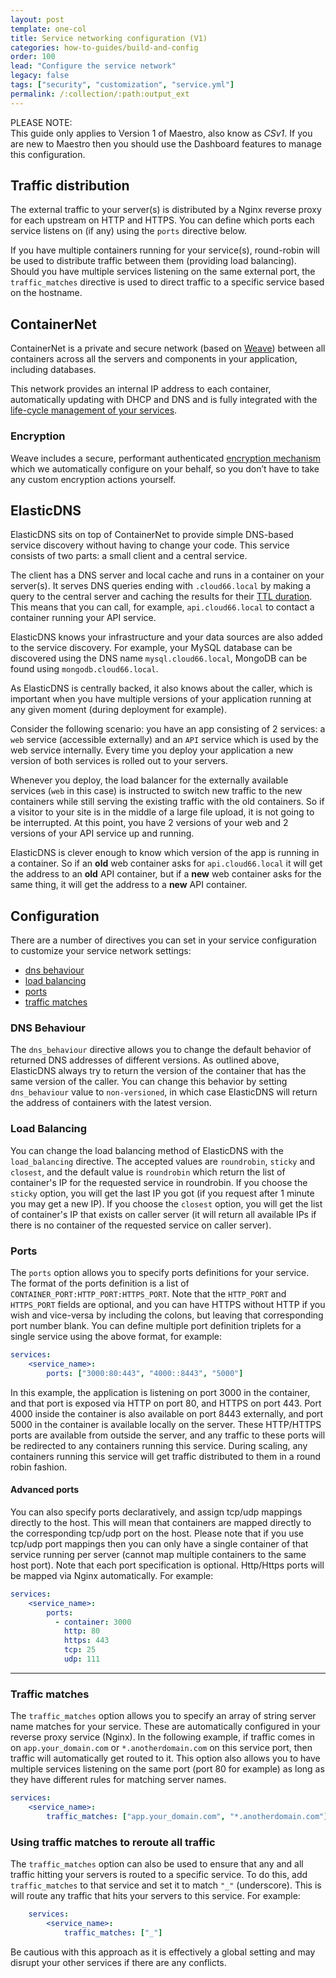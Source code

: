 ```yaml
---
layout: post
template: one-col
title: Service networking configuration (V1)
categories: how-to-guides/build-and-config
order: 100
lead: "Configure the service network"
legacy: false
tags: ["security", "customization", "service.yml"]
permalink: /:collection/:path:output_ext
---
```


<div class="notice notice-danger">
<p>PLEASE NOTE:<br/> This guide only applies to Version 1 of Maestro, also know as <em>CSv1</em>. If you are new to Maestro then you should use the Dashboard features to manage this configuration.</p></div>


## Traffic distribution

The external traffic to your server(s) is distributed by a Nginx reverse proxy for each upstream on HTTP and HTTPS. You can define which ports each service listens on (if any) using the `ports` directive below. 

If you have multiple containers running for your service(s), round-robin will be used to distribute traffic between them (providing load balancing). Should you have multiple services listening on the same external port, the `traffic_matches` directive is used to direct traffic to a specific service based on the hostname.


## ContainerNet

ContainerNet is a private and secure network (based on [Weave](http://weave.works/)) between all containers across all the servers and components in your application, including databases. 

This network provides an internal IP address to each container, automatically updating with DHCP and DNS and is fully integrated with the [life-cycle management of your services](/maestro/how-to-guides/build-and-config/service-network-configuration.html).

### Encryption

Weave includes a secure, performant authenticated [encryption mechanism](http://blog.weave.works/2015/06/16/weave-net-cryptography-faq/) which we automatically configure on your behalf, so you don’t have to take any custom encryption actions yourself.


## ElasticDNS

ElasticDNS sits on top of ContainerNet to provide simple DNS-based service discovery without having to change your code. This service consists of two parts: a small client and a central service. 

The client has a DNS server and local cache and runs in a container on your server(s). It serves DNS queries ending with `.cloud66.local` by making a query to the central server and caching the results for their [TTL duration](http://en.wikipedia.org/wiki/Time_to_live). This means that you can call, for example, `api.cloud66.local` to contact a container running your API service. 

ElasticDNS knows your infrastructure and your data sources are also added to the service discovery. For example, your MySQL database can be discovered using the DNS name `mysql.cloud66.local`, MongoDB can be found using `mongodb.cloud66.local`.

As ElasticDNS is centrally backed, it also knows about the caller, which is important when you have multiple versions of your application running at any given moment (during deployment for example). 

Consider the following scenario: you have an app consisting of 2 services: a `web` service (accessible externally) and an `API` service which is used by the web service internally. Every time you deploy your application a new version of both services is rolled out to your servers.

Whenever you deploy, the load balancer for the externally available services (`web` in this case) is instructed to switch new traffic to the new containers while still serving the existing traffic with the old containers. So if a visitor to your site is in the middle of a large file upload, it is not going to be interrupted. At this point, you have 2 versions of your web and 2 versions of your API service up and running.

ElasticDNS is clever enough to know which version of the app is running in a container. So if an **old** web container asks for `api.cloud66.local` it will get the address to an **old** API container, but if a **new** web container asks for the same thing, it will get the address to a **new** API container.

## Configuration

There are a number of directives you can set in your service configuration to customize your service network settings:

- [dns behaviour](#dns-behaviour)
- [load balancing](#load-balancing)
- [ports](#ports)
- [traffic matches](#traffic-matches)

### DNS Behaviour

The `dns_behaviour` directive allows you to change the default behavior of returned DNS addresses of different versions. As outlined above, ElasticDNS always try to return the version of the container that has the same version of the caller. You can change this behavior by setting `dns_behaviour` value to `non-versioned`, in which case ElasticDNS will return the address of containers with the latest version.

### Load Balancing

You can change the load balancing method of ElasticDNS with the `load_balancing` directive. The accepted values are `roundrobin`, `sticky` and `closest`, and the default value is `roundrobin` which return the list of container's IP for the requested service in roundrobin. If you choose the `sticky` option, you will get the last IP you got (if you request after 1 minute you may get a new IP). If you choose the `closest` option, you will get the list of container's IP that exists on caller server (it will return all available IPs if there is no container of the requested service on caller server).

### Ports

The `ports` option allows you to specify ports definitions for your service. The format of the ports definition is a list of `CONTAINER_PORT:HTTP_PORT:HTTPS_PORT`. Note that the `HTTP_PORT` and `HTTPS_PORT` fields are optional, and you can have HTTPS without HTTP if you wish and vice-versa by including the colons, but leaving that corresponding port number blank. You can define multiple port definition triplets for a single service using the above format, for example:

```yaml
services:
    <service_name>:
        ports: ["3000:80:443", "4000::8443", "5000"]
```

In this example, the application is listening on port 3000 in the container, and that port is exposed via HTTP on port 80, and HTTPS on port 443. Port 4000 inside the container is also available on port 8443 externally, and port 5000 in the container is available locally on the server. These HTTP/HTTPS ports are available from outside the server, and any traffic to these ports will be redirected to any containers running this service. During scaling, any containers running this service will get traffic distributed to them in a round robin fashion. 

#### Advanced ports

You can also specify ports declaratively, and assign tcp/udp mappings directly to the host. This will mean that containers are mapped directly to the corresponding tcp/udp port on the host. Please note that if you use tcp/udp port mappings then you can only have a single container of that service running per server (cannot map multiple containers to the same host port). Note that each port specification is optional. Http/Https ports will be mapped via Nginx automatically. For example:

```yaml
services:
    <service_name>:
        ports:
          - container: 3000
            http: 80
            https: 443
            tcp: 25
            udp: 111
```

* * *

### Traffic matches

The `traffic_matches` option allows you to specify an array of string server name matches for your service. These are automatically configured in your reverse proxy service (Nginx). In the following example, if traffic comes in on `app.your_domain.com` or `*.anotherdomain.com` on this service port, then traffic will automatically get routed to it. This option also allows you to have multiple services listening on the same port (port 80 for example) as long as they have different rules for matching server names.

```yaml
services:
    <service_name>:
        traffic_matches: ["app.your_domain.com", "*.anotherdomain.com"]
```


### Using traffic matches to reroute all traffic

The `traffic_matches` option can also be used to ensure that any and all traffic hitting your servers is routed to a specific service. To do this, add  `traffic_matches` to that service and set it to match `"_"` (underscore). This is will route any traffic that hits your servers to this service. For example:

```yaml
    services:
        <service_name>:
            traffic_matches: ["_"]
```

Be cautious with this approach as it is effectively a global setting and may disrupt your other services if there are any conflicts.
